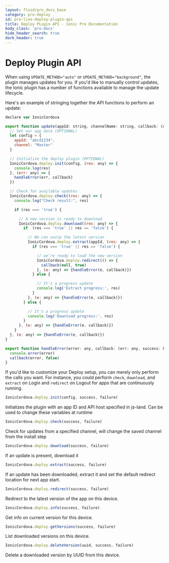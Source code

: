 ```yaml
---
layout: fluid/pro_docs_base
category: pro-deploy
id: pro-live-deploy-plugin-api
title: Deploy PLugin API - Ionic Pro Documentation
body_class: 'pro-docs'
hide_header_search: true
dark_header: true
---
```


# Deploy Plugin API

When using `UPDATE_METHOD="auto"` or `UPDATE_METHOD="background"`, the plugin manages updates for you. If you'd like to manually control updates, the Ionic plugin has a number of functions available to manage the update lifecycle.

Here's an example of stringing together the API functions to perform an update:

```js
declare var IonicCordova

export function update(appId: string, channelName: string, callback: (err: any, success: boolean) => void) {
  // Set our app data (OPTIONAL)
  let config = {
    appId: "abcd1234",
    channel: "Master"
  }

  // Initialize the deploy plugin (OPTIONAL)
  IonicCordova.deploy.init(config, (res: any) => {
    console.log(res)
  }, (err: any) => {
    handleError(err, callback)
  })

  // Check for available updates
  IonicCordova.deploy.check((res: any) => {
    console.log("Check result:", res)

    if (res === 'true') {

      // A new version is ready to download
      IonicCordova.deploy.download((res: any) => {
        if  (res === 'true' || res == 'false') {

          // We can unzip the latest version
          IonicCordova.deploy.extract(appId, (res: any) => {
            if (res === 'true' || res == 'false') {

              // we're ready to load the new version
              IonicCordova.deploy.redirect(() => {
                callback(null, true)
              }, (e: any) => {handleError(e, callback)})
            } else {

              // It's a progress update
              console.log('Extract progress:', res)
            }
          }, (e: any) => {handleError(e, callback)})
        } else {

          // It's a progress update
          console.log('Download progress:', res)
        }
      }, (e: any) => {handleError(e, callback)})
    }
  }, (e: any) => {handleError(e, callback)})
}

export function handleError(error: any, callback: (err: any, success: boolean) => void) {
  console.error(error)
  callback(error, false)
}
```

If you'd like to customize your Deploy setup, you can merely only perform the calls you want. For instance, you could perform `check`, `download`, and `extract` on Login and `redirect` on Logout for apps that are continuously running.

```js
IonicCordova.deploy.init(config, success, failure)
```

Initializes the plugin with an app ID and API host specified in js-land.  Can be used to change these variables at runtime

```js
IonicCordova.deploy.check(success, failure)
```

Check for updates from a specified channel, will change the saved channel from the install step

```js
IonicCordova.deploy.download(success, failure)
```

If an update is present, download it

```js
IonicCordova.deploy.extract(success, failure)
```

If an update has been downloaded, extract it and set the default redirect location for next app start.

```js
IonicCordova.deploy.redirect(success, failure)
```

Redirect to the latest version of the app on this device.

```js
IonicCordova.deploy.info(success, failure)
```

Get info on current version for this device.

```js
IonicCordova.deploy.getVersions(success, failure)
```

List downloaded versions on this device.

```js
IonicCordova.deploy.deleteVersion(uuid, success, failure)
```

Delete a downloaded version by UUID from this device.

